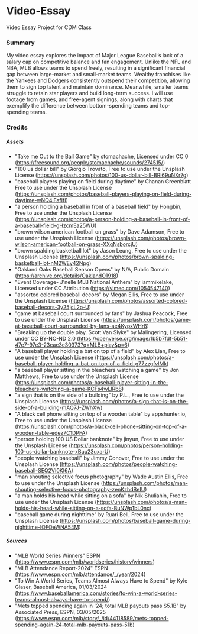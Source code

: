 # Video-Essay
 Video Essay Project for CDM Class

### Summary 
My video essay explores the impact of Major League Baseball’s lack of a salary cap on competitive balance and fan engagement. Unlike the NFL and NBA, MLB allows teams to spend freely, resulting in a significant financial gap between large-market and small-market teams. Wealthy franchises like the Yankees and Dodgers consistently outspend their competition, allowing them to sign top talent and maintain dominance. Meanwhile, smaller teams struggle to retain star players and build long-term success. I will use footage from games, and free-agent signings, along with charts that exemplify the difference between bottom-spending teams and top-spending teams. 


### Credits

##### Assets 
* "Take me Out to the Ball Game" by stomachache, Licensed under CC 0 (https://freesound.org/people/stomachache/sounds/274515/)
* "100 us dollar bill" by Giorgio Trovato, Free to use under the Unsplash License (https://unsplash.com/photos/100-us-dollar-bill-BRl69uNXr7g)
* "baseball players playing on field during daytime" by Chanan Greenblatt Free to use under the Unsplash License (https://unsplash.com/photos/baseball-players-playing-on-field-during-daytime-wNQ4lFafIfI)
* "a person holding a baseball in front of a baseball field" by Hongbin, Free to use under the Unsplash License (https://unsplash.com/photos/a-person-holding-a-baseball-in-front-of-a-baseball-field-gHzcmEa25WU)
* "brown wilson american football on grass" by Dave Adamson, Free to use under the Unsplash License (https://unsplash.com/photos/brown-wilson-american-football-on-grass-XXqNsborcjU)
* "brown spalding basketball lot" by Jason Leung, Free to use under the Unsplash License (https://unsplash.com/photos/brown-spalding-basketball-lot-nM2WEy42Npg)
* "Oakland Oaks Baseball Season Opens" by N/A, Public Domain (https://archive.org/details/OaklandO1918)
* "Event Coverage- J'nelle MLB National Anthem" by iammikelake, Licensed under CC Attribution (https://vimeo.com/1054547140)
* "assorted colored baseball decors" by Megan Ellis, Free to use under the Unsplash License (https://unsplash.com/photos/assorted-colored-baseball-decors-3y25jcL2o-U)
* "game at baseball court surrounded by fans" by Jashua Peacock, Free to use under the Unsplash License (https://unsplash.com/photos/game-at-baseball-court-surrounded-by-fans-ae4KypxWHr8)
* "Breaking up the double play. Scott Van Slyke" by Malingering, Licensed under CC BY-NC-ND 2.0 (https://openverse.org/image/1b5b7fdf-5b51-47e7-97e3-23cac3c30373?q=MLB+play&p=6)
* "A baseball player holding a bat on top of a field" by Alex Lian, Free to use under the Unsplash License (https://unsplash.com/photos/a-baseball-player-holding-a-bat-on-top-of-a-field-g77zzgfvlMk)
* "a baseball player sitting in the bleachers watching a game" by Jon Matthews, Free to use under the Unsplash License (https://unsplash.com/photos/a-baseball-player-sitting-in-the-bleachers-watching-a-game-KCFs4wLlRb8)
* "a sign that is on the side of a building" by P.L., Free to use under the Unsplash License (https://unsplash.com/photos/a-sign-that-is-on-the-side-of-a-building-mAQ7J-ZWhXw)
* "A black cell phone sitting on top of a wooden table" by appshunter.io, Free to use under the Unsplash License (https://unsplash.com/photos/a-black-cell-phone-sitting-on-top-of-a-wooden-table-edez7C1DPFA)
* "person holding 100 US Dollar banknote" by jinyun, Free to use under the Unsplash License (https://unsplash.com/photos/person-holding-100-us-dollar-banknote-xBuu23uxarU)
* "people watching baseball" by Jimmy Conover, Free to use under the Unsplash License (https://unsplash.com/photos/people-watching-baseball-SEQ2VI0KI6A)
* "man shouting selective focus photography" by Wade Austin Ellis, Free to use under the Unsplash License (https://unsplash.com/photos/man-shouting-selective-focus-photography-zenKzhdBeIU)
* "a man holds his head while sitting on a sofa" by Nik Shuliahin, Free to use under the Unsplash License (https://unsplash.com/photos/a-man-holds-his-head-while-sitting-on-a-sofa-BuNWp1bL0nc)
* "baseball game during nighttime" by Ruari Bell, Free to use under the Unsplash License (https://unsplash.com/photos/baseball-game-during-nighttime-IOFOeWNA54M)

##### Sources
* "MLB World Series Winners" ESPN (https://www.espn.com/mlb/worldseries/history/winners)
* "MLB Attendance Report-2024" ESPN (https://www.espn.com/mlb/attendance/_/year/2024)
* "To Win A World Series, Teams Almost Always Have to Spend" by Kyle Glaser, Baseball America, 01/03/2024 (https://www.baseballamerica.com/stories/to-win-a-world-series-teams-almost-always-have-to-spend/)
* "Mets topped spending again in '24; total MLB payouts pass $5.1B" by Associated Press, ESPN, 03/05/2025 (https://www.espn.com/mlb/story/_/id/44118589/mets-topped-spending-again-24-total-mlb-payouts-pass-51b)